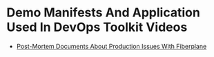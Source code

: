 # Demo Manifests And Application Used In DevOps Toolkit Videos

* [Post-Mortem Documents About Production Issues With Fiberplane](https://youtu.be/sLV6zCRlDEg)
